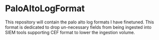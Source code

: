 # PaloAltoLogFormat
This repository will contain the palo alto log formats I have finetuned. This format is dedicated to drop un-necessary fields from being ingested into SIEM tools supporting CEF format to lower the ingestion volume.
